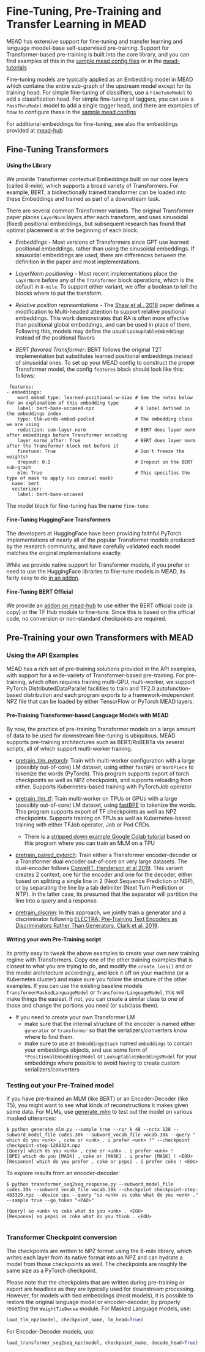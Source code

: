 # Fine-Tuning, Pre-Training and Transfer Learning in MEAD

MEAD has extensive support for fine-tuning and transfer learning and language moodel-base self-supervised pre-training.
Support for Transformer-based pre-training is built into the core library, and you can find examples of this in
the [sample mead config files](../mead/config) or in the [mead-tutorials](https://github.com/dpressel/mead-tutorials)

Fine-tuning models are typically applied as an Embedding model in MEAD which contains the entire sub-graph of the upstream model
except for its training head.  For simple fine-tuning of classifiers, use a `FineTuneModel` to add a classification head.
For simple fine-tuning of taggers, you can use a `PassThruModel` model to add a single tagger head, and there are
examples of how to configure these in the [sample mead configs](../mead/config)
 
For additional embeddings for fine-tuning, see also the embeddings provided at [mead-hub](https://github.com/mead-ml/hub)

## Fine-Tuning Transformers

#### Using the Library

We provide Transformer contextual Embeddings built on our core layers (called 8-mile), which supports a broad variety of
Transformers.  For example, BERT, a bidirectionally trained transformer can be loaded into these Embeddings and trained as part of a downstream task.

There are several common Transformer variants.  The original Transformer paper places `LayerNorm` layers
after each transform, and uses sinusoidal (fixed) positional embeddings, but subsequent research has found that
optimal placement is at the beginning of each block.

- *Embeddings* - Most versions of Transformers since GPT use learned positional embeddings, rather than using the
sinusoidal embeddings.  If sinusoidal embeddings are used, there are differences between the definition in the paper and
most implementations.

- *LayerNorm positioning* - Most recent implementations place the `LayerNorm` before any of the `Transformer` block
operations, which is the default in `8-mile`.  To support either variant, we offer a boolean to tell the 
blocks where to put the transform.

- *Relative position representations* - The [Shaw et al., 2018](https://arxiv.org/pdf/1803.02155.pdf) paper defines a modification to Multi-headed attention to support
relative positional embeddings.  This work demonstrates that RA is often more effective than positional global embeddings,
and can be used in place of them.  Following this, models may define the usual `LookupTableEmbeddings` instead of the
positional flavors

- *BERT flavored Transformer*:  BERT follows the original T2T implementation but substitutes learned positional embeddings
instead of sinusoidal ones.  To set up your MEAD config to construct the proper Transformer model, the config `features`
block should look like this:
follows:

```
 features:
- embeddings:
    word_embed_type: learned-positional-w-bias # See the notes below for an explanation of this embedding type
    label: bert-base-uncased-npz               # A label defined in the embeddings index
    type: tlm-words-embed-pooled               # The embedding class we are using
    reduction: sum-layer-norm                  # BERT does layer norm after embeddings before Transformer encoding
    layer_norms_after: True                    # BERT does layer norm after the Transformer block not before it
    finetune: True                             # Don't freeze the weights!
    dropout: 0.1                               # Dropout on the BERT sub-graph
    mlm: True                                  # This specifies the type of mask to apply (vs causual mask)
  name: bert
  vectorizer:
    label: bert-base-uncased
```

The model block for fine-tuning has the name `fine-tune`:



#### Fine-Tuning HuggingFace Transformers

The developers at HuggingFace have been providing faithful PyTorch implementations of nearly all of the popular 
Transformer models produced by the research community, and have carefully validated each model matches the original
implementations exactly.

While we provide native support for Transformer models, if you prefer or need to use the HuggingFace libraries to fine-tune models in MEAD, its fairly easy to do [in an addon](https://github.com/mead-ml/hub/blob/master/v1/addons/embed_bert_pytorch.py).

#### Fine-Tuning BERT Official

We provide an [addon on mead-hub](https://github.com/mead-ml/hub/blob/master/v1/addons/embed_bert_tf.py) to use either the BERT official code (a copy) or the TF Hub module to fine-tune.
Since this is based on the official code, no conversion or non-standard checkpoints are required.


## Pre-Training your own Transformers with MEAD

### Using the API Examples

MEAD has a rich set of pre-training solutions provided in the API examples, with support for a wide-variety of
Transformer-based pre-training.  For pre-training, which often requires training multi-GPU, multi-worker, we support 
PyTorch DistributedDataParallel facilities to train and TF2.0 autofunction-based distribution and each program exports to a
framework-independent NPZ file that can be loaded by either TensorFlow or PyTorch MEAD layers.


#### Pre-Training Transformer-based Language Models with MEAD

By now, the practice of pre-training Transformer models on a large amount of data to be used for downstream fine-tuning
is ubiquitous.  MEAD supports pre-training architectures such as BERT/RoBERTa via several scripts, all of which
support multi-worker training.

* [pretrain_tlm_pytorch](../api-examples/pretrain_tlm_pytorch.py): Train with multi-worker configuration with a large
(possibly out-of-core) LM dataset, using either `fastBPE` or `WordPiece` to tokenize the words (PyTorch).
This program supports export of torch checkpoints as well as NPZ checkpoints, and supports reloading from either.
Supports Kubernetes-based training with PyTorchJob operator

* [pretrain_tlm_tf](../api-examples/pretrain_tlm_tf.py): Train multi-worker on TPUs or GPUs with a large
(possibly out-of-core) LM dataset, using [fastBPE](https://github.com/glample/fastBPE) to tokenize the words.  This program supports export of TF checkpoints
as well as NPZ checkpoints.  Supports training on TPUs as well as Kubernetes-based training with either TFJob operator, Job or Pod CRDs.
  - There is a [stripped down example Google Colab tutorial](https://colab.research.google.com/github/dpressel/mead-tutorials/blob/master/mead_transformers_tpu.ipynb) based on this program where you can train an MLM on a TPU

* [pretrain_paired_pytorch](../api-examples/pretrain_paired_pytorch.py): Train either a Transformer encoder-decoder or a Transformer
dual encoder out-of-core on very large datasets.  The dual-encoder follows [ConveRT, Henderson et al 2019](https://arxiv.org/pdf/1911.03688.pdf).
This variant creates 2 context, one for the encoder and one for the
decoder, either based on splitting a single line in 2 (Next Sequence Prediction or NSP), or by separating the line 
by a tab delimiter (Next Turn Prediction or NTP).  In the latter case, its presumed that the separator will partition
the line into a query and a response.

* [pretrain_discrim](../api-examples/pretrain_discrim.py): In this approach, we jointly train a generator and a
discriminator following [ELECTRA: Pre-Training Text Encoders as Discriminators Rather Than Generators,
    Clark et al. 2019](https://openreview.net/pdf?id=r1xMH1BtvB).

#### Writing your own Pre-Training script

Its pretty easy to tweak the above examples to create your own new training regime with Transformers.  Copy one
of the other training examples that is closest to what you are trying to do, and modify the `create_loss()` and or
the model architecture accordingly, and kick it off on your machine (or a Kubernetes cluster) and make sure you
follow the structure of the other examples.  If you can use the existing baseline models 
`TransformerMaskedLanguageModel` or `TransformerLanguageModel`, this will make things the easiest.  If not, you can
create a similar class to one of those and change the portions you need (or subclass them).

- If you need to create your own Transformer LM
  - make sure that the internal structure of the encoder is named either `generator` or `transformer` so that the 
  serializers/converters know where to find them.
  - make sure to use an `EmbeddingsStack` named `embeddings` to contain your embeddings objects, and use some form of
  `*PositionalEmbeddingsModel` or `LookupTableEmbeddingsModel` for your embeddings where possible to avoid having to
  create custom serializers/converters

### Testing out your Pre-Trained model

If you have pre-trained an MLM (like BERT) or an Encoder-Decoder (like T5), you might want to see what
kinds of reconstructions it makes given some data.  For MLMs, use [generate_mlm](../api-examples/generate_mlm.py) to
test out the model on various masked utterances:

```
$ python generate_mlm.py --sample true --rpr_k 48 --nctx 128 --subword_model_file codes.30k --subword_vocab_file vocab.30k --query " which do you <unk> , coke or <unk> . i prefer <unk> !" --checkpoint checkpoint-step-1208324.npz
[Query] which do you <unk> , coke or <unk> . i prefer <unk> !
[BPE] which do you [MASK] , coke or [MASK] . i prefer [MASK] ! <EOU>
[Response] which do you prefer , coke or pepsi . i prefer coke ! <EOU>

```

To explore results from an encoder-decoder:

```
$ python transformer_seq2seq_response.py --subword_model_file codes.30k --subword_vocab_file vocab.30k --checkpoint checkpoint-step-483329.npz --device cpu --query "so <unk> vs coke what do you <unk> ." --sample true --go_token "<PAD>"

[Query] so <unk> vs coke what do you <unk> . <EOU>
[Response] so pepsi vs coke what do you think . <EOU>


```

### Transformer Checkpoint conversion

The checkpoints are written to NPZ format using the 8-mile library, which writes each layer from its native format into
an NPZ and can hydrate a model from those checkpoints as well.  The checkpoints are roughly the same size as a PyTorch
checkpoint.

Please note that the checkpoints that are written during pre-training or export are headless as they are typically used
for downstream processing.  However, for models with tied embeddings (most models), it is possible to restore
the original language model or encoder-decoder, by properly resetting the `WeightTieDense` module. 
For Masked Language models, use:

```python
load_tlm_npz(model, checkpoint_name, lm_head=True)
```

For Encoder-Decoder models, use:

```python
load_transformer_seq2seq_npz(model, checkpoint_name, decode_head=True)
```

